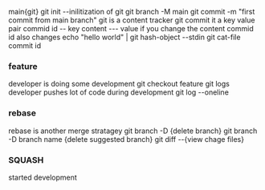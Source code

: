 main{git}
git init --inilitization of git
git branch -M main
git commit -m "first commit from main branch"
git is a content tracker 
git  commit it a key value pair
commid id -- key
content --- value
if you change the content commid id also changes
echo "hello world" | git hash-object --stdin
git cat-file commit id
### feature
developer is doing some development
git checkout feature
git logs 
developer pushes lot of code during development
git log --oneline
### rebase
rebase is another merge stratagey
git branch -D {delete branch}
git branch -D branch name {delete suggested branch}
git diff --{view chage files}
### SQUASH
started development
